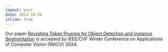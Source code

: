 ```yaml
---
layout: post
date: 2023-10-26
inline: true
---
```


Our paper [Revisiting Token Pruning for Object Detection and Instance Segmentation](https://arxiv.org/abs/2306.07050) is accepted by IEEE/CVF Winter Conference on Applications of Computer Vision (WACV) 2024. 